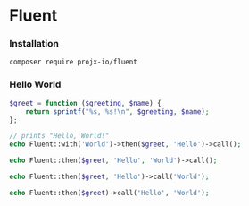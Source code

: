 
# Fluent

### Installation

`composer require projx-io/fluent`

### Hello World

```php
$greet = function ($greeting, $name) {
    return sprintf("%s, %s!\n", $greeting, $name);
};

// prints "Hello, World!"
echo Fluent::with('World')->then($greet, 'Hello')->call();

echo Fluent::then($greet, 'Hello', 'World')->call();

echo Fluent::then($greet, 'Hello')->call('World');

echo Fluent::then($greet)->call('Hello', 'World');

```

